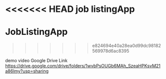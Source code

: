 <<<<<<< HEAD
job listingApp
=======
# JobListingApp
>>>>>>> e824694e40a28ea0d99dc98182569978d6ac8395


demo video Google Drive Link
https://drive.google.com/drive/folders/1wvbPsOUGb6MAh_SzeaHPKsvM21a86lmy?usp=sharing
